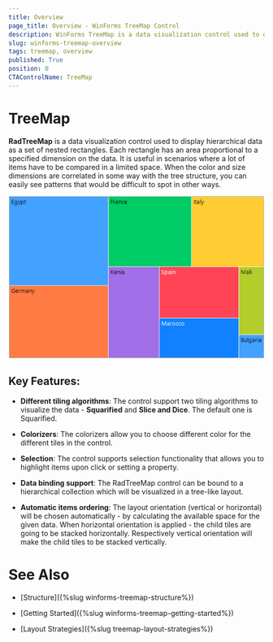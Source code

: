 ```yaml
---
title: Overview
page_title: Overview - WinForms TreeMap Control
description: WinForms TreeMap is a data visualization control used to display hierarchical data as a set of nested rectangles.  
slug: winforms-treemap-overview
tags: treemap, overview
published: True
position: 0
CTAControlName: TreeMap 
---
```


# TreeMap

**RadTreeMap** is a data visualization control used to display hierarchical data as a set of nested rectangles. Each rectangle has an area proportional to a specified dimension on the data. It is useful in scenarios where a lot of items have to be compared in a limited space. When the color and size dimensions are correlated in some way with the tree structure, you can easily see patterns that would be difficult to spot in other ways.

![treemap-overview 001](images/treemap-overview001.png)

## Key Features:

* **Different tiling algorithms**: The control support two tiling algorithms to visualize the data - **Squarified** and **Slice and Dice**. The default one is Squarified.

* **Colorizers**: The colorizers allow you to choose different color for the different tiles in the control. 

* **Selection**: The control supports selection functionality that allows you to highlight items upon click or setting a property. 

* **Data binding support**: The RadTreeMap control can be bound to a hierarchical collection which will be visualized in a tree-like layout. 

* **Automatic items ordering**: The layout orientation (vertical or horizontal) will be chosen automatically - by calculating the available space for the given data. When horizontal orientation is applied - the child tiles are going to be stacked horizontally. Respectively vertical orientation will make the child tiles to be stacked vertically.

 
# See Also

* [Structure]({%slug winforms-treemap-structure%})

* [Getting Started]({%slug winforms-treemap-getting-started%})

* [Layout Strategies]({%slug treemap-layout-strategies%})


